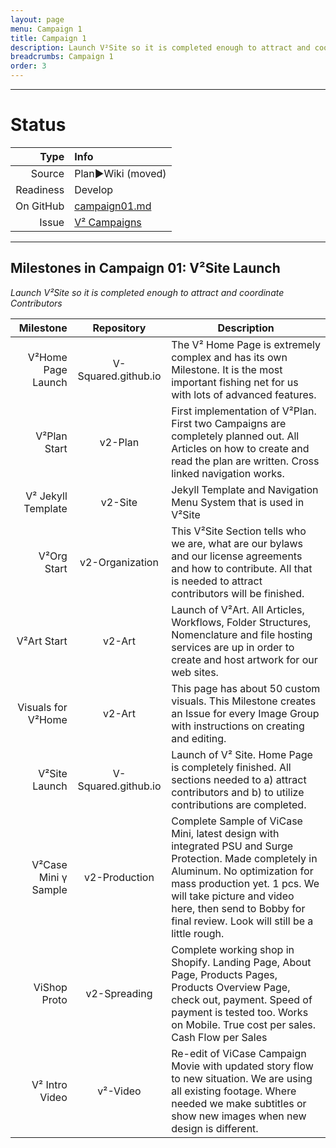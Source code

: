 ```yaml
---
layout: page
menu: Campaign 1
title: Campaign 1
description: Launch V²Site so it is completed enough to attract and coordinate Contributors
breadcrumbs: Campaign 1
order: 3
---
```



--------------------------

# Status

| Type  | Info |
|------:|:-----|
| Source | Plan►Wiki (moved) |
| Readiness | Develop |
| On GitHub | [campaign01.md](https://github.com/V-Squared/v2-Plan/blob/gh-pages/roadMap/campaign01.md) |
| Issue | [V² Campaigns](https://github.com/V-Squared/v2-Plan/issues/9)  | 

--------------------------


## Milestones in Campaign 01: V²Site Launch
*Launch V²Site so it is completed enough to attract and coordinate Contributors*

|            Milestone |      Repository     | Description                                                                                                                                                                                                                                                                       |
|---------------------:|:-------------------:|-----------------------------------------------------------------------------------------------------------------------------------------------------------------------------------------------------------------------------------------------------------------------------------|
|   V²Home Page Launch | V-Squared.github.io | The V² Home Page is extremely complex and has its own Milestone. It is the most important fishing net for us with lots of advanced features.                                                                                                                                      |
|         V²Plan Start |       v2-Plan       | First implementation of V²Plan. First two Campaigns are completely planned out. All Articles on how to create and read the plan are written. Cross linked navigation works.                                                                                                       |
|   V² Jekyll Template |       v2-Site       | Jekyll Template and Navigation Menu System that is used in V²Site                                                                                                                                                                                                                 |
|          V²Org Start |   v2-Organization   | This V²Site Section tells who we are, what are our bylaws and our license agreements and how to contribute. All that is needed to attract contributors will be finished.                                                                                                          |
|          V²Art Start |        v2-Art       | Launch of V²Art. All Articles, Workflows, Folder Structures, Nomenclature and file hosting services are up in order to create and host artwork for our web sites.                                                                                                                 |
|   Visuals for V²Home |        v2-Art       | This page has about 50 custom visuals. This Milestone creates an Issue for every Image Group with instructions on creating and editing.                                                                                                                                           |
|        V²Site Launch | V-Squared.github.io | Launch of V² Site. Home Page is completely finished. All sections needed to a) attract contributors and b) to utilize contributions are completed.                                                                                                                                |
| V²Case Mini γ Sample |    v2-Production    | Complete Sample of ViCase Mini, latest design with integrated PSU and Surge Protection. Made completely in Aluminum. No optimization for mass production yet. 1 pcs. We will take picture and video here, then send to Bobby for final review. Look will still be a little rough. |
|         ViShop Proto |     v2-Spreading    | Complete working shop in Shopify. Landing Page, About Page, Products Pages, Products Overview Page, check out, payment. Speed of payment is tested too. Works on Mobile. True cost per sales. Cash Flow per Sales                                                                 |
|       V² Intro Video |       v²-Video      | Re-edit of ViCase Campaign Movie with updated story flow to new situation. We are using all existing footage. Where needed we make subtitles or show new images when new design is different.                                                                                     |

